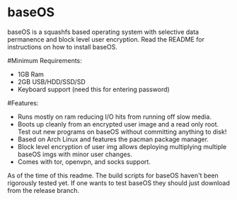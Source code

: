 # baseOS

baseOS is a squashfs based operating system with selective data permanence and block level user encryption. Read the README for instructions on how to install baseOS.


#Minimum Requirements:
  * 1GB Ram
  * 2GB USB/HDD/SSD/SD
  * Keyboard support (need this for entering password)

#Features:
  * Runs mostly on ram reducing I/O hits from running off slow media.
  * Boots up cleanly from an encrypted user image and a read only root. Test out new programs on baseOS without committing anything to disk!
  * Based on Arch Linux and features the pacman package manager.
  * Block level encryption of user img allows deploying multiplying multiple baseOS imgs with minor user changes.
  * Comes with tor, openvpn, and socks support.

As of the time of this readme. The build scripts for baseOS haven't been rigorously tested yet. If one wants to test baseOS they should just download from the release branch.
